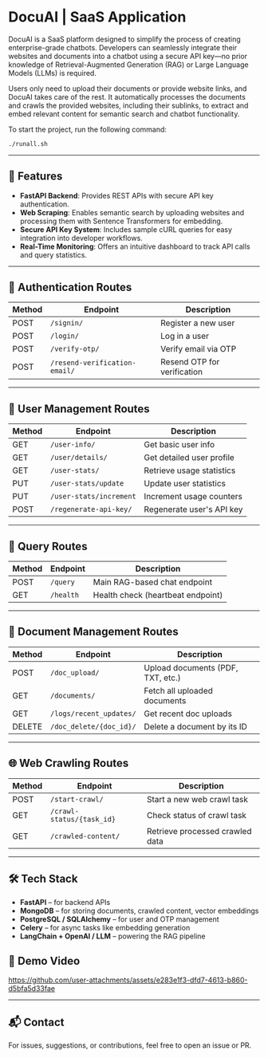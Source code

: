 # DocuAI | SaaS Application  

DocuAI is a SaaS platform designed to simplify the process of creating enterprise-grade chatbots. Developers can seamlessly integrate their websites and documents into a chatbot using a secure API key—no prior knowledge of Retrieval-Augmented Generation (RAG) or Large Language Models (LLMs) is required.  

Users only need to upload their documents or provide website links, and DocuAI takes care of the rest. It automatically processes the documents and crawls the provided websites, including their sublinks, to extract and embed relevant content for semantic search and chatbot functionality.  

To start the project, run the following command:  
```bash
./runall.sh
```

---

## 🚀 Features  

- **FastAPI Backend**: Provides REST APIs with secure API key authentication.  
- **Web Scraping**: Enables semantic search by uploading websites and processing them with Sentence Transformers for embedding.  
- **Secure API Key System**: Includes sample cURL queries for easy integration into developer workflows.  
- **Real-Time Monitoring**: Offers an intuitive dashboard to track API calls and query statistics.  

---

## 🔐 Authentication Routes  

| Method | Endpoint                          | Description                          |  
|--------|-----------------------------------|--------------------------------------|  
| POST   | `/signin/`                        | Register a new user                  |  
| POST   | `/login/`                         | Log in a user                        |  
| POST   | `/verify-otp/`                    | Verify email via OTP                 |  
| POST   | `/resend-verification-email/`     | Resend OTP for verification          |  

---

## 👤 User Management Routes  

| Method | Endpoint                          | Description                          |  
|--------|-----------------------------------|--------------------------------------|  
| GET    | `/user-info/`                     | Get basic user info                  |  
| GET    | `/user/details/`                  | Get detailed user profile            |  
| GET    | `/user-stats/`                    | Retrieve usage statistics            |  
| PUT    | `/user-stats/update`              | Update user statistics               |  
| PUT    | `/user-stats/increment`           | Increment usage counters             |  
| POST   | `/regenerate-api-key/`            | Regenerate user's API key            |  

---

## 💬 Query Routes  

| Method | Endpoint   | Description                                  |  
|--------|------------|----------------------------------------------|  
| POST   | `/query`    | Main RAG-based chat endpoint                 |  
| GET    | `/health`  | Health check (heartbeat endpoint)            |  

---

## 📄 Document Management Routes  

| Method | Endpoint                    | Description                              |  
|--------|-----------------------------|------------------------------------------|  
| POST   | `/doc_upload/`              | Upload documents (PDF, TXT, etc.)        |  
| GET    | `/documents/`               | Fetch all uploaded documents             |  
| GET    | `/logs/recent_updates/`     | Get recent doc uploads                   |  
| DELETE | `/doc_delete/{doc_id}/`     | Delete a document by its ID              |  

---

## 🌐 Web Crawling Routes  

| Method | Endpoint                         | Description                              |  
|--------|----------------------------------|------------------------------------------|  
| POST   | `/start-crawl/`                  | Start a new web crawl task               |  
| GET    | `/crawl-status/{task_id}`        | Check status of crawl task               |  
| GET    | `/crawled-content/`              | Retrieve processed crawled data          |  

---

## 🛠 Tech Stack  

- **FastAPI** – for backend APIs  
- **MongoDB** – for storing documents, crawled content, vector embeddings  
- **PostgreSQL / SQLAlchemy** – for user and OTP management  
- **Celery** – for async tasks like embedding generation  
- **LangChain + OpenAI / LLM** – powering the RAG pipeline  

## 🎥 Demo Video


https://github.com/user-attachments/assets/e283e1f3-dfd7-4613-b860-d5bfa5d33fae


---

## 📬 Contact  

For issues, suggestions, or contributions, feel free to open an issue or PR.  
